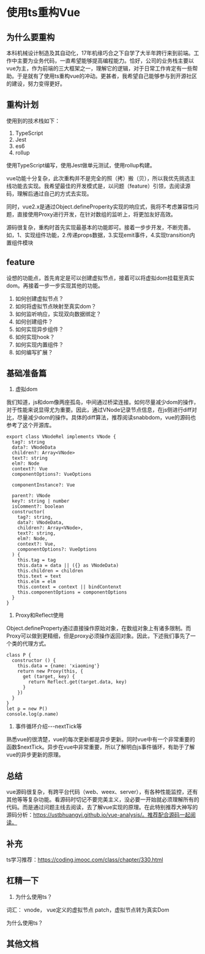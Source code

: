 # 使用ts重构Vue

## 为什么要重构

本科机械设计制造及其自动化，17年机缘巧合之下自学了大半年跨行来到前端。工作中主要为业务代码，一直希望能够提高编程能力。恰好，公司的业务栈主要以vue为主，作为前端的三大框架之一，理解它的逻辑，对于日常工作肯定有一些帮助。于是就有了使用ts重构vue的冲动。更甚者，我希望自己能够参与到开源社区的建设，努力变得更好。


## 重构计划

使用到的技术栈如下：

1. TypeScript
2. Jest
3. es6
4. rollup

使用TypeScript编写，使用Jest做单元测试，使用rollup构建。

vue功能十分复杂，此次重构并不是完全的照（拷）搬（贝），所以我优先挑选主线功能去实现。我希望最佳的开发模式是，以问题（feature）引领，去阅读源码，理解后通过自己的方式去实现。

同时，vue2.x是通过Object.defineProperity实现的响应式，我将不考虑兼容性问题，直接使用Proxy进行开发，在针对数组的监听上，将更加友好高效。

源码很复杂，重构时首先实现最基本的功能即可。接着一步步开发，不断完善。
如，1、实现组件功能，2.传递props数据，3.实现emit事件，4.实现transition内置组件模块


## feature

设想的功能点，首先肯定是可以创建虚拟节点，接着可以将虚拟dom挂载至真实dom。再接着一步一步实现其他的功能。

1. 如何创建虚拟节点？
2. 如何将虚拟节点映射至真实dom？
3. 如何监听响应，实现双向数据绑定？
4. 如何创建组件？
5. 如何实现异步组件？
6. 如何实现hook？
7. 如何实现内置组件？
8. 如何编写扩展？

## 基础准备篇

1. 虚拟dom

我们知道，js和dom像两座孤岛，中间通过桥梁连接。如何尽量减少dom的操作，对于性能来说显得尤为重要。因此，通过VNode记录节点信息，在js侧进行diff对比，尽量减少dom的操作。具体的diff算法，推荐阅读snabbdom，vue的源码也参考了这个开源库。

```
export class VNodeRel implements VNode {
  tag?: string
  data?: VNodeData
  children?: Array<VNode>
  text?: string
  elm?: Node
  context?: Vue
  componentOptions?: VueOptions

  componentInstance?: Vue

  parent?: VNode
  key?: string | number
  isComment?: boolean
  constructor(
    tag?: string,
    data?: VNodeData,
    children?: Array<VNode>,
    text?: string,
    elm?: Node,
    context?: Vue,
    componentOptions?: VueOptions
  ) {
    this.tag = tag
    this.data = data || ({} as VNodeData)
    this.children = children
    this.text = text
    this.elm = elm
    this.context = context || bindContenxt
    this.componentOptions = componentOptions
  }
}
```


1. Proxy和Reflect使用

Object.defineProperty通过直接操作原始对象，在数组对象上有诸多限制。而Proxy可以做到更精细，但是proxy必须操作返回对象。因此，下述我们事先了一个类的代理方式。

```
class P {
  constructor () {
    this.data = {name: 'xiaoming'}
    return new Proxy(this, {
      get (target, key) {
        return Reflect.get(target.data, key)
      }
    })
  }
}
let p = new P()
console.log(p.name)

```

1. 事件循环介绍---nextTick等

熟悉vue的很清楚，vue的每次更新都是异步更新。同时vue中有一个非常重要的函数$nextTick。异步在vue中非常重要，所以了解明白js事件循环，有助于了解vue的异步更新的原理。


## 总结

vue源码很复杂，有跨平台代码（web、weex、server），有各种性能监控，还有其他等等复杂功能。看源码时切记不要完美主义，没必要一开始就必须理解所有的代码。而是通过问题主线去阅读，去了解vue实现的原理。在此特别推荐大神写的源码分析：https://ustbhuangyi.github.io/vue-analysis/。推荐配合源码一起阅读。

## 补充

ts学习推荐：https://coding.imooc.com/class/chapter/330.html

## 杠精一下

1. 为什么使用ts？

词汇：
vnode， vue定义的虚拟节点
patch，虚拟节点转为真实Dom

为什么使用ts？


## 其他文档


